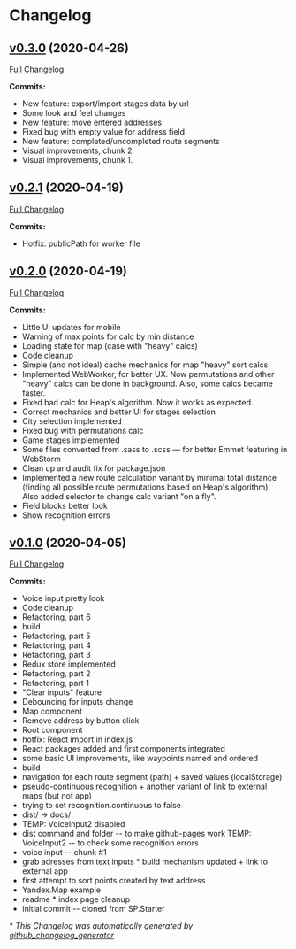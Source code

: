 # Changelog

## [v0.3.0](https://github.com/timbilalov/route-builder/tree/v0.3.0) (2020-04-26)

[Full Changelog](https://github.com/timbilalov/route-builder/compare/v0.2.1...v0.3.0)


**Commits:**
* New feature: export/import stages data by url
* Some look and feel changes
* New feature: move entered addresses
* Fixed bug with empty value for address field
* New feature: completed/uncompleted route segments
* Visual improvements, chunk 2.
* Visual improvements, chunk 1.

## [v0.2.1](https://github.com/timbilalov/route-builder/tree/v0.2.1) (2020-04-19)

[Full Changelog](https://github.com/timbilalov/route-builder/compare/v0.2.0...v0.2.1)


**Commits:**
* Hotfix: publicPath for worker file

## [v0.2.0](https://github.com/timbilalov/route-builder/tree/v0.2.0) (2020-04-19)

[Full Changelog](https://github.com/timbilalov/route-builder/compare/v0.1.0...v0.2.0)


**Commits:**
* Little UI updates for mobile
* Warning of max points for calc by min distance
* Loading state for map (case with "heavy" calcs)
* Code cleanup
* Simple (and not ideal) cache mechanics for map "heavy" sort calcs.
* Implemented WebWorker, for better UX. Now permutations and other "heavy" calcs can be done in background. Also, some calcs became faster.
* Fixed bad calc for Heap's algorithm. Now it works as expected.
* Correct mechanics and better UI for stages selection
* City selection implemented
* Fixed bug with permutations calc
* Game stages implemented
* Some files converted from .sass to .scss — for better Emmet featuring in WebStorm
* Clean up and audit fix for package.json
* Implemented a new route calculation variant by minimal total distance (finding all possible route permutations based on Heap's algorithm). Also added selector to change calc variant "on a fly".
* Field blocks better look
* Show recognition errors

## [v0.1.0](https://github.com/timbilalov/route-builder/tree/v0.1.0) (2020-04-05)

[Full Changelog](https://github.com/timbilalov/route-builder/compare/57dcb9fdb922d4a5cf557cc67fedae14ed6c35fa...v0.1.0)




**Commits:**
* Voice input pretty look
* Code cleanup
* Refactoring, part 6
* build
* Refactoring, part 5
* Refactoring, part 4
* Refactoring, part 3
* Redux store implemented
* Refactoring, part 2
* Refactoring, part 1
* "Clear inputs" feature
* Debouncing for inputs change
* Map component
* Remove address by button click
* Root component
* hotfix: React import in index.js
* React packages added and first components integrated
* some basic UI improvements, like waypoints named and ordered
* build
* navigation for each route segment (path) + saved values (localStorage)
* pseudo-continuous recognition + another variant of link to external maps (but not app)
* trying to set recognition.continuous to false
* dist/ → docs/
* TEMP: VoiceInput2 disabled
* dist command and folder -- to make github-pages work TEMP: VoiceInput2 -- to check some recognition errors
* voice input -- chunk #1
* grab adresses from text inputs * build mechanism updated + link to external app
* first attempt to sort points created by text address
* Yandex.Map example
* readme * index page cleanup
* initial commit -- cloned from SP.Starter

\* *This Changelog was automatically generated by [github_changelog_generator](https://github.com/github-changelog-generator/github-changelog-generator)*
